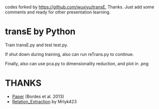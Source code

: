 codes forked by https://github.com/wuxiyu/transE, Thanks. Just add some comments and ready for other presentation learning.

transE by Python
======
Train transE.py and test test.py.  
  
If shut down during training, also can run reTrans.py to continue.   
  
Finally, also can use pca.py to dimensionality reduction, and plot in .png  


THANKS
======
* [Paper](https://www.utc.fr/~bordesan/dokuwiki/_media/en/transe_nips13.pdf) (Bordes et al. 2013)
* [Relation_Extraction](https://github.com/mrlyk423/relation_extraction) by Mrlyk423
